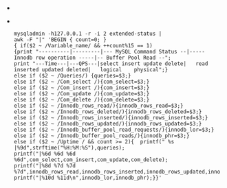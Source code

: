 -
- ```
  
  
  mysqladmin -h127.0.0.1 -r -i 2 extended-status | 
  awk -F "|" 'BEGIN { count=0; } 
  { if($2 ~ /Variable_name/ && ++count%15 == 1)
  {print "----------|---------|--- MySQL Command Status --|----- Innodb row operation -----|-- Buffer Pool Read --";    
  print "---Time---|---QPS---|select insert update delete|   read inserted updated deleted|   logical    physical";} 
  else if ($2 ~ /Queries/) {queries=$3;} 
  else if ($2 ~ /Com_select /){com_select=$3;} 
  else if ($2 ~ /Com_insert /){com_insert=$3;} 
  else if ($2 ~ /Com_update /){com_update=$3;} 
  else if ($2 ~ /Com_delete /){com_delete=$3;} 
  else if ($2 ~ /Innodb_rows_read/){innodb_rows_read=$3;} 
  else if ($2 ~ /Innodb_rows_deleted/){innodb_rows_deleted=$3;} 
  else if ($2 ~ /Innodb_rows_inserted/){innodb_rows_inserted=$3;} 
  else if ($2 ~ /Innodb_rows_updated/){innodb_rows_updated=$3;} 
  else if ($2 ~ /Innodb_buffer_pool_read_requests/){innodb_lor=$3;} 
  else if ($2 ~ /Innodb_buffer_pool_reads/){innodb_phr=$3;} 
  else if ($2 ~ /Uptime / && count >= 2){  printf(" %s |%9d",strftime("%H:%M:%S"),queries);
  printf("|%6d %6d %6d %6d",com_select,com_insert,com_update,com_delete);
  printf("|%8d %7d %7d %7d",innodb_rows_read,innodb_rows_inserted,innodb_rows_updated,innodb_rows_deleted); 
  printf("|%10d %11d\n",innodb_lor,innodb_phr);}}'
  
  
  ```